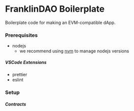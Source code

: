 # FranklinDAO Boilerplate

Boilerplate code for making an EVM-compatible dApp.

### Prerequisites
- nodejs
  - we recommend using [nvm](https://github.com/nvm-sh/nvm) to manage nodejs versions

##### VSCode Extensions
- prettier
- eslint

### Setup

##### Contracts

